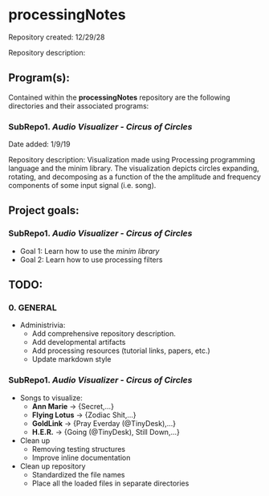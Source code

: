 # processingNotes
Repository created: 12/29/28

Repository description:


## Program(s):
Contained within the <b>processingNotes</b> repository are the following directories and their associated programs:

### SubRepo1. <i>Audio Visualizer - Circus of Circles</i>
Date added: 1/9/19

Repository description: Visualization made using Processing programming language and the minim library. The visualization depicts circles expanding, rotating, and decomposing as a function of the the amplitude and frequency components of some input signal (i.e. song).

## Project goals:

### SubRepo1. <i>Audio Visualizer - Circus of Circles</i>
* Goal 1: Learn how to use the <i>minim library</i>
* Goal 2: Learn how to use processing filters

## TODO:

### 0. GENERAL
* Administrivia:
  * Add comprehensive repository description.
  * Add developmental artifacts
  * Add processing resources (tutorial links, papers, etc.)
  * Update markdown style

### SubRepo1. <i>Audio Visualizer - Circus of Circles</i>
* Songs to visualize:
  * <b>Ann Marie</b> -> {Secret,...}
  * <b>Flying Lotus</b> -> {Zodiac Shit,...}
  * <b>GoldLink</b> -> {Pray Everday (@TinyDesk),...}
  * <b>H.E.R.</b> -> {Going (@TinyDesk), Still Down,...}
* Clean up
  * Removing testing structures
  * Improve inline documentation
* Clean up repository
  * Standardized the file names
  * Place all the loaded files in separate directories
